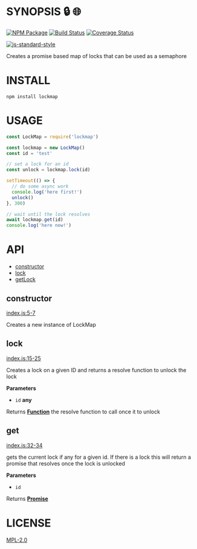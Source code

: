 # SYNOPSIS :lock: :globe_with_meridians: 

[![NPM Package](https://img.shields.io/npm/v/lockmap.svg?style=flat-square)](https://www.npmjs.org/package/lockmap)
[![Build Status](https://img.shields.io/travis/wanderer/lockmap.svg?branch=master&style=flat-square)](https://travis-ci.org/wanderer/lockmap)
[![Coverage Status](https://img.shields.io/coveralls/wanderer/lockmap.svg?style=flat-square)](https://coveralls.io/r/wanderer/lockmap)

[![js-standard-style](https://cdn.rawgit.com/feross/standard/master/badge.svg)](https://github.com/feross/standard)  

Creates a promise based map of locks that can be used as a semaphore

# INSTALL
`npm install lockmap`

# USAGE

```javascript
const LockMap = require('lockmap')

const lockmap = new LockMap()
const id = 'test'

// set a lock for an id
const unlock = lockmap.lock(id)

setTimeout(() => {
  // do some async work
  console.log('here first!')
  unlock()
}, 300)

// wait until the lock resolves
await lockmap.get(id)
console.log('here now!')
```

# API

-   [constructor](#constructor)
-   [lock](#lock)
-   [getLock](#getlock)

## constructor

[index.js:5-7](https://github.com/wanderer/lockmap/blob/01587eaf141302ad9c7d7c412205e3c0188dcd49/index.js#L5-L7 "Source code on GitHub")

Creates a new instance of LockMap

## lock

[index.js:15-25](https://github.com/wanderer/lockmap/blob/01587eaf141302ad9c7d7c412205e3c0188dcd49/index.js#L15-L25 "Source code on GitHub")

Creates a lock on a given ID and returns a resolve function to unlock the
lock

**Parameters**

-   `id` **any** 

Returns **[Function](https://developer.mozilla.org/en-US/docs/Web/JavaScript/Reference/Statements/function)** the resolve function to call once it to unlock

## get

[index.js:32-34](https://github.com/wanderer/lockmap/blob/01587eaf141302ad9c7d7c412205e3c0188dcd49/index.js#L32-L34 "Source code on GitHub")

gets the current lock if any for a given id. If there is a lock this will
return a promise that resolves once the lock is unlocked

**Parameters**

-   `id`  

Returns **[Promise](https://developer.mozilla.org/en-US/docs/Web/JavaScript/Reference/Global_Objects/Promise)** 

# LICENSE
<a href="https://tldrlegal.com/license/mozilla-public-license-2.0-(mpl-2)">MPL-2.0</a>
